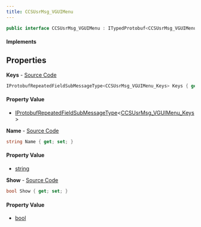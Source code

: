 ```yaml
---
title: CCSUsrMsg_VGUIMenu
---
```


```csharp
public interface CCSUsrMsg_VGUIMenu : ITypedProtobuf<CCSUsrMsg_VGUIMenu>, INativeHandle, INetMessage<CCSUsrMsg_VGUIMenu>, IDisposable
```

#### Implements

## Properties

**Keys** - [Source Code](https://github.com/swiftly-solution/swiftlys2/blob/main/managed/src/SwiftlyS2.Generated/Protobufs/Interfaces/CCSUsrMsg_VGUIMenu.cs#L24)

```csharp
IProtobufRepeatedFieldSubMessageType<CCSUsrMsg_VGUIMenu_Keys> Keys { get; }
```

#### Property Value

- [IProtobufRepeatedFieldSubMessageType](/docs/api/shared/netmessages/iprotobufrepeatedfieldsubmessagetype-1)<[CCSUsrMsg_VGUIMenu_Keys](/docs/api/shared/protobufdefinitions/ccsusrmsg_vguimenu_keys)>

**Name** - [Source Code](https://github.com/swiftly-solution/swiftlys2/blob/main/managed/src/SwiftlyS2.Generated/Protobufs/Interfaces/CCSUsrMsg_VGUIMenu.cs#L18)

```csharp
string Name { get; set; }
```

#### Property Value

- [string](https://learn.microsoft.com/dotnet/api/system.string)

**Show** - [Source Code](https://github.com/swiftly-solution/swiftlys2/blob/main/managed/src/SwiftlyS2.Generated/Protobufs/Interfaces/CCSUsrMsg_VGUIMenu.cs#L21)

```csharp
bool Show { get; set; }
```

#### Property Value

- [bool](https://learn.microsoft.com/dotnet/api/system.boolean)

